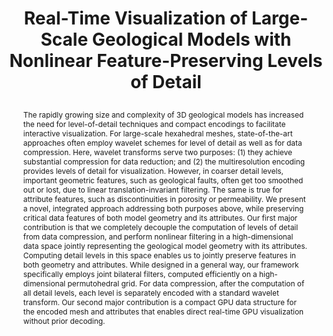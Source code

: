 ---
# this file is written in YAML http://docs.ansible.com/ansible/latest/YAMLSyntax.html
# all lines with a leading sharp are comments and will not be compiled
# longer blocks of text should start with a a leading > to escape all special characters

# URL handle for generated webpage
slug:       teracellvis

#specifies layout to be used for page generation (do not modify)
layout:     publication

#publication title
title:      >
   Real-Time Visualization of Large-Scale Geological Models with Nonlinear Feature-Preserving Levels of Detail

#include in selected publications on front page (optional, delete line if not applicable)
display:	selected

#list all publication authors in correct order (please check the spelling is identical to your personal page)
authors:
 - Ronell Sicat
 - Mohamed Ibrahim
 - Amani Ageeli
 - Florian Mannuss
 - Peter Rautek
 - Markus Hadwiger
 
#insert publication venue (displayed on publication page)
venue:      >
   IEEE Transactions on Visualization and Computer Graphics

#insert short venue (displayed in box in publication list)
shortvenue: >
   IEEE TVCG 2021

#specify publication year
year:       2021

#insert abstract of publication
abstract:   >
   The rapidly growing size and complexity of 3D geological models has increased the need for level-of-detail techniques and compact encodings to facilitate interactive visualization. For large-scale hexahedral meshes, state-of-the-art approaches often employ wavelet schemes for level of detail as well as for data compression. Here, wavelet transforms serve two purposes: (1) they achieve substantial compression for data reduction; and (2) the multiresolution encoding provides levels of detail for visualization. However, in coarser detail levels, important geometric features, such as geological faults, often get too smoothed out or lost, due to linear translation-invariant filtering. The same is true for attribute features, such as discontinuities in porosity or permeability. We present a novel, integrated approach addressing both purposes above, while preserving critical data features of both model geometry and its attributes. Our first major contribution is that we completely decouple the computation of levels of detail from data compression, and perform nonlinear filtering in a high-dimensional data space jointly representing the geological model geometry with its attributes. Computing detail levels in this space enables us to jointly preserve features in both geometry and attributes. While designed in a general way, our framework specifically employs joint bilateral filters, computed efficiently on a high-dimensional permutohedral grid. For data compression, after the computation of all detail levels, each level is separately encoded with a standard wavelet transform. Our second major contribution is a compact GPU data structure for the encoded mesh and attributes that enables direct real-time GPU visualization without prior decoding.
   
#link to hi-res teaser image of publication (please make sure the image is wide, e.g. aspect ratio between 4:2 and 4:1)
teaser:     './publications/2021_sicat_tcv.png'
   
#link to smaller thumbnail image of publication (please make sure the aspect ratio is 3:2, suggested size is 150x100px)
#thumbnail:  './publications/2021_sicat_thumbnail.png'

#link to publication video (optional): you can either upload the video to our website (insert local link) or host it on youtube or vimeo (in this case insert the youtube/vimeo link)
#video:      'https://vimeo.com/458350874'

#link to talk video (optional): you can either upload the video to our website (insert local link) or host it on youtube or vimeo (in this case insert the youtube/vimeo link)
#talk:       'https://www.youtube.com/watch?v=3WW2Bdg5tY8'

#link to publication pdf (optional)
#pdf:        'https://ieeexplore.ieee.org/stamp/stamp.jsp?tp=&arnumber=9576578'

#link to appendix pdf (optional)
#pdfsupp:   'https://arxiv.org/pdf/2106.16169.pdf'

#insert citation. please format citation by inserting <br> at line breaks, &nbsp;&nbsp; will insert a tab character to prettify the citation
citation:   >
  @article{Sicat2021TeraCellVis,<br>
   &nbsp;&nbsp;title = {Real-Time Visualization of Large-Scale Geological Models with Nonlinear Feature-Preserving Levels of Detail},<br>
   &nbsp;&nbsp;author = {Sicat, Ronell and Ibrahim, Mohamed, and Ageeli, Amani, and Mannus, Florian, and Rautek, Peter and Hadwiger, Markus},<br>
   &nbsp;&nbsp;journal = {IEEE Transactions on Visualization and Computer Graphics (to appear)},<br>
  &nbsp;&nbsp;number = {00},<br>
  &nbsp;&nbsp;issue = {00},<br>
  &nbsp;&nbsp;pages = {00},<br>
  &nbsp;&nbsp;year = {2021}<br>
  }

#insert links to additional material for the publication (optional)
#links need a title, a URL and a type (this defines the link icon) which can be one of the following values: code, archive, files, slides or text (this is the default icon)
links: 
- title: Publisher version
  type:  web
  url:   'https://doi.org/10.1109/TVCG.2021.3120372'
# - title: Code
#   type:  github
#   url:   'https://github.com/vccvisualization/killingsurfaces'
 
---